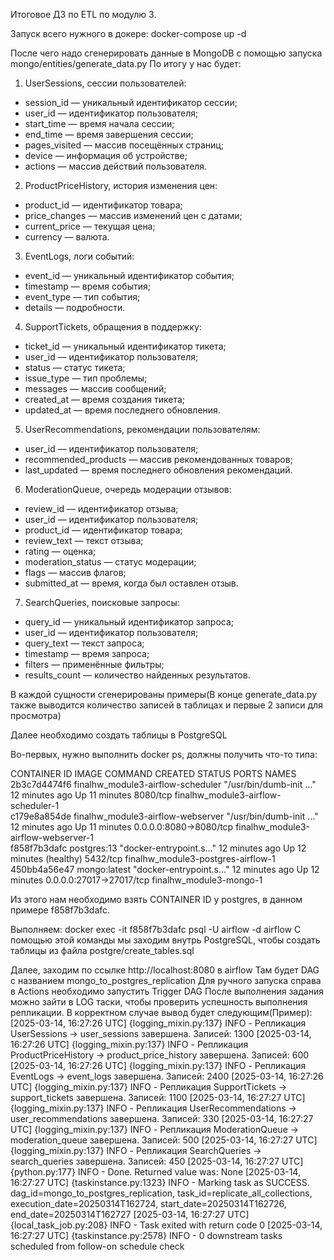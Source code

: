 Итоговое ДЗ по ETL по модулю 3.

Запуск всего нужного в докере:
docker-compose up -d

После чего надо сгенерировать данные в MongoDB с помощью запуска mongo/entities/generate_data.py
По итогу у нас будет:
1. UserSessions, сессии пользователей:
 - session_id — уникальный идентификатор сессии;
 - user_id — идентификатор пользователя;
 - start_time — время начала сессии;
 - end_time — время завершения сессии;
 - pages_visited — массив посещённых страниц;
 - device — информация об устройстве;
 - actions — массив действий пользователя.

2. ProductPriceHistory, история изменения цен:
 - product_id — идентификатор товара;
 - price_changes — массив изменений цен с датами;
 - current_price — текущая цена;
 - currency — валюта.

3. EventLogs, логи событий:
 - event_id — уникальный идентификатор события;
 - timestamp — время события;
 - event_type — тип события;
 - details — подробности.

 4. SupportTickets, обращения в поддержку:
 - ticket_id — уникальный идентификатор тикета;
 - user_id — идентификатор пользователя;
 - status — статус тикета;
 - issue_type — тип проблемы;
 - messages — массив сообщений;
 - created_at — время создания тикета;
 - updated_at — время последнего обновления.

5. UserRecommendations, рекомендации пользователям:
 - user_id — идентификатор пользователя;
 - recommended_products — массив рекомендованных товаров;
 - last_updated — время последнего обновления рекомендаций.

6. ModerationQueue, очередь модерации отзывов:
 - review_id — идентификатор отзыва;
 - user_id — идентификатор пользователя;
 - product_id — идентификатор товара;
 - review_text — текст отзыва;
 - rating — оценка;
 - moderation_status — статус модерации;
 - flags — массив флагов;
 - submitted_at — время, когда был оставлен отзыв.

7. SearchQueries, поисковые запросы:
 - query_id — уникальный идентификатор запроса;
 - user_id — идентификатор пользователя;
 - query_text — текст запроса;
 - timestamp — время запроса;
 - filters — применённые фильтры;
 - results_count — количество найденных результатов.



В каждой сущности сгенерированы примеры(В конце generate_data.py также выводится количество записей в таблицах и первые 2 записи для просмотра)

Далее необходимо создать таблицы в PostgreSQL

Во-первых, нужно выполнить docker ps, должны получить что-то типа:  

CONTAINER ID   IMAGE                               COMMAND                  CREATED          STATUS                    PORTS                      NAMES  
2b3c7d4474f6   finalhw_module3-airflow-scheduler   "/usr/bin/dumb-init …"   12 minutes ago   Up 11 minutes             8080/tcp                   finalhw_module3-airflow-scheduler-1  
c179e8a854de   finalhw_module3-airflow-webserver   "/usr/bin/dumb-init …"   12 minutes ago   Up 11 minutes             0.0.0.0:8080->8080/tcp     finalhw_module3-airflow-webserver-1  
f858f7b3dafc   postgres:13                         "docker-entrypoint.s…"   12 minutes ago   Up 12 minutes (healthy)   5432/tcp                   finalhw_module3-postgres-airflow-1  
450bb4a56e47   mongo:latest                        "docker-entrypoint.s…"   12 minutes ago   Up 12 minutes             0.0.0.0:27017->27017/tcp   finalhw_module3-mongo-1  

Из этого нам необходимо взять CONTAINER ID у postgres, в данном примере f858f7b3dafc.

Выполняем: docker exec -it f858f7b3dafc psql -U airflow -d airflow
С помощью этой команды мы заходим внутрь PostgreSQL, чтобы создать таблицы из файла postgre/create_tables.sql


Далее, заходим по ссылке http://localhost:8080 в airflow
Там будет DAG с названием mongo_to_postgres_replication
Для ручного запуска справа в Actions необходимо запустить Trigger DAG
После выполнения задания можно зайти в LOG таски, чтобы проверить успешность выполнения репликации. В корректном случае вывод будет следующим(Пример):
[2025-03-14, 16:27:26 UTC] {logging_mixin.py:137} INFO - Репликация UserSessions -> user_sessions завершена. Записей: 1300
[2025-03-14, 16:27:26 UTC] {logging_mixin.py:137} INFO - Репликация ProductPriceHistory -> product_price_history завершена. Записей: 600
[2025-03-14, 16:27:26 UTC] {logging_mixin.py:137} INFO - Репликация EventLogs -> event_logs завершена. Записей: 2400
[2025-03-14, 16:27:26 UTC] {logging_mixin.py:137} INFO - Репликация SupportTickets -> support_tickets завершена. Записей: 1100
[2025-03-14, 16:27:27 UTC] {logging_mixin.py:137} INFO - Репликация UserRecommendations -> user_recommendations завершена. Записей: 330
[2025-03-14, 16:27:27 UTC] {logging_mixin.py:137} INFO - Репликация ModerationQueue -> moderation_queue завершена. Записей: 500
[2025-03-14, 16:27:27 UTC] {logging_mixin.py:137} INFO - Репликация SearchQueries -> search_queries завершена. Записей: 450
[2025-03-14, 16:27:27 UTC] {python.py:177} INFO - Done. Returned value was: None
[2025-03-14, 16:27:27 UTC] {taskinstance.py:1323} INFO - Marking task as SUCCESS. dag_id=mongo_to_postgres_replication, task_id=replicate_all_collections, execution_date=20250314T162724, start_date=20250314T162726, end_date=20250314T162727
[2025-03-14, 16:27:27 UTC] {local_task_job.py:208} INFO - Task exited with return code 0
[2025-03-14, 16:27:27 UTC] {taskinstance.py:2578} INFO - 0 downstream tasks scheduled from follow-on schedule check
